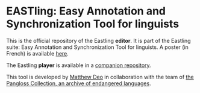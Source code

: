 # EASTling: Easy Annotation and Synchronization Tool for linguists

This is the official repository of the Eastling **editor**. It is part of the Eastling suite: Easy Annotation and Synchronization Tool for linguists.
A poster (in French) is available [here](https://hal.archives-ouvertes.fr/hal-01873903/document). 

The Eastling **player** is available in a [companion repository](https://github.com/CNRS-LACITO/eastlingplayer/).

This tool is developed by [Matthew Deo](https://github.com/m8nli9ht) in collaboration with the team of [the Pangloss Collection, an archive of endangered languages](https://pangloss.cnrs.fr/).